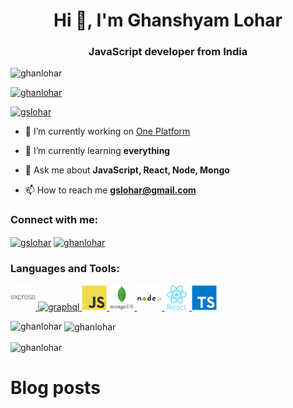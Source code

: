 <h1 align="center">Hi 👋, I'm Ghanshyam Lohar</h1>
<h3 align="center">JavaScript developer from India</h3>

<p align="left"> <img src="https://komarev.com/ghpvc/?username=ghanlohar&label=Profile%20views&color=0e75b6&style=flat" alt="ghanlohar" /> </p>

<p align="left"> <a href="https://github.com/ryo-ma/github-profile-trophy"><img src="https://github-profile-trophy.vercel.app/?username=ghanlohar" alt="ghanlohar" /></a> </p>

<p align="left"> <a href="https://twitter.com/gslohar" target="blank"><img src="https://img.shields.io/twitter/follow/gslohar?logo=twitter&style=for-the-badge" alt="gslohar" /></a> </p>

- 🔭 I’m currently working on [One Platform](https://github.com/1-Platform/)

- 🌱 I’m currently learning **everything**

- 💬 Ask me about **JavaScript, React, Node, Mongo**

- 📫 How to reach me **gslohar@gmail.com**

<h3 align="left">Connect with me:</h3>
<p align="left">
<a href="https://twitter.com/gslohar" target="blank"><img align="center" src="https://raw.githubusercontent.com/rahuldkjain/github-profile-readme-generator/master/src/images/icons/Social/twitter.svg" alt="gslohar" height="30" width="40" /></a>
<a href="https://linkedin.com/in/ghanlohar" target="blank"><img align="center" src="https://raw.githubusercontent.com/rahuldkjain/github-profile-readme-generator/master/src/images/icons/Social/linked-in-alt.svg" alt="ghanlohar" height="30" width="40" /></a>
</p>

<h3 align="left">Languages and Tools:</h3>
<p align="left"> <a href="https://expressjs.com" target="_blank"> <img src="https://raw.githubusercontent.com/devicons/devicon/master/icons/express/express-original-wordmark.svg" alt="express" width="40" height="40"/> </a> <a href="https://graphql.org" target="_blank"> <img src="https://www.vectorlogo.zone/logos/graphql/graphql-icon.svg" alt="graphql" width="40" height="40"/> </a> <a href="https://developer.mozilla.org/en-US/docs/Web/JavaScript" target="_blank"> <img src="https://raw.githubusercontent.com/devicons/devicon/master/icons/javascript/javascript-original.svg" alt="javascript" width="40" height="40"/> </a> <a href="https://www.mongodb.com/" target="_blank"> <img src="https://raw.githubusercontent.com/devicons/devicon/master/icons/mongodb/mongodb-original-wordmark.svg" alt="mongodb" width="40" height="40"/> </a> <a href="https://nodejs.org" target="_blank"> <img src="https://raw.githubusercontent.com/devicons/devicon/master/icons/nodejs/nodejs-original-wordmark.svg" alt="nodejs" width="40" height="40"/> </a> <a href="https://reactjs.org/" target="_blank"> <img src="https://raw.githubusercontent.com/devicons/devicon/master/icons/react/react-original-wordmark.svg" alt="react" width="40" height="40"/> </a> <a href="https://www.typescriptlang.org/" target="_blank"> <img src="https://raw.githubusercontent.com/devicons/devicon/master/icons/typescript/typescript-original.svg" alt="typescript" width="40" height="40"/> </a> </p>

<p><img align="left" src="https://github-readme-stats.vercel.app/api/top-langs?username=ghanlohar&show_icons=true&locale=en&layout=compact" alt="ghanlohar" /></p>

<p>&nbsp;<img align="center" src="https://github-readme-stats.vercel.app/api?username=ghanlohar&show_icons=true&locale=en" alt="ghanlohar" /></p>

<p><img align="center" src="https://github-readme-streak-stats.herokuapp.com/?user=ghanlohar&" alt="ghanlohar" /></p>

# Blog posts
<!-- BLOG-POST-LIST:START -->
<!-- BLOG-POST-LIST:END -->